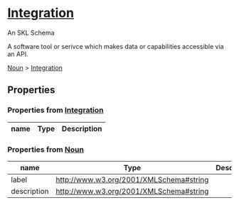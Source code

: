 <!--- This is an autogenerated file -->
# [Integration](../../../schemas/core/integration)

An SKL Schema

A software tool or serivce which makes data or capabilities accessible via an API.

[Noun](../../../schemas/core/noun) > [Integration](../../../schemas/core/integration)

## Properties

### Properties from [Integration](../../../schemas/core/integration)

| name | Type | Description |
| ---- | ---- | ----------- |


### Properties from [Noun](../../../schemas/core/noun)

| name | Type | Description |
| ---- | ---- | ----------- |
| label | http://www.w3.org/2001/XMLSchema#string | |
| description | http://www.w3.org/2001/XMLSchema#string | |


